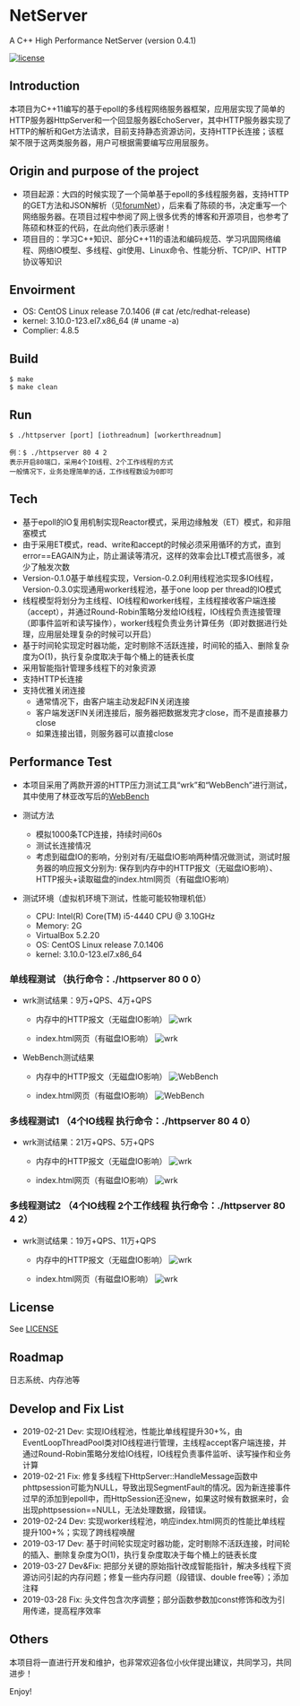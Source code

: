 # NetServer

A C++ High Performance NetServer (version 0.4.1)

[![license](https://img.shields.io/github/license/mashape/apistatus.svg)](https://opensource.org/licenses/MIT)

## Introduction  

本项目为C++11编写的基于epoll的多线程网络服务器框架，应用层实现了简单的HTTP服务器HttpServer和一个回显服务器EchoServer，其中HTTP服务器实现了HTTP的解析和Get方法请求，目前支持静态资源访问，支持HTTP长连接；该框架不限于这两类服务器，用户可根据需要编写应用层服务。

## Origin and purpose of the project
* 项目起源：大四的时候实现了一个简单基于epoll的多线程服务器，支持HTTP的GET方法和JSON解析（见[forumNet](https://github.com/chenshuaihao/forumNet/tree/master/forumNet)），后来看了陈硕的书，决定重写一个网络服务器。在项目过程中参阅了网上很多优秀的博客和开源项目，也参考了陈硕和林亚的代码，在此向他们表示感谢！
* 项目目的：学习C++知识、部分C++11的语法和编码规范、学习巩固网络编程、网络IO模型、多线程、git使用、Linux命令、性能分析、TCP/IP、HTTP协议等知识

## Envoirment  
* OS: CentOS Linux release 7.0.1406 (# cat /etc/redhat-release)
* kernel: 3.10.0-123.el7.x86_64 (# uname -a)
* Complier: 4.8.5

## Build

	$ make
	$ make clean

## Run
	$ ./httpserver [port] [iothreadnum] [workerthreadnum]
	
	例：$ ./httpserver 80 4 2
	表示开启80端口，采用4个IO线程、2个工作线程的方式 
	一般情况下，业务处理简单的话，工作线程数设为0即可
    
## Tech
 * 基于epoll的IO复用机制实现Reactor模式，采用边缘触发（ET）模式，和非阻塞模式
 * 由于采用ET模式，read、write和accept的时候必须采用循环的方式，直到error==EAGAIN为止，防止漏读等清况，这样的效率会比LT模式高很多，减少了触发次数
 * Version-0.1.0基于单线程实现，Version-0.2.0利用线程池实现多IO线程，Version-0.3.0实现通用worker线程池，基于one loop per thread的IO模式
 * 线程模型将划分为主线程、IO线程和worker线程，主线程接收客户端连接（accept），并通过Round-Robin策略分发给IO线程，IO线程负责连接管理（即事件监听和读写操作），worker线程负责业务计算任务（即对数据进行处理，应用层处理复杂的时候可以开启）
 * 基于时间轮实现定时器功能，定时剔除不活跃连接，时间轮的插入、删除复杂度为O(1)，执行复杂度取决于每个桶上的链表长度
 * 采用智能指针管理多线程下的对象资源
 * 支持HTTP长连接
 * 支持优雅关闭连接
   * 通常情况下，由客户端主动发起FIN关闭连接
   * 客户端发送FIN关闭连接后，服务器把数据发完才close，而不是直接暴力close
   * 如果连接出错，则服务器可以直接close


## Performance Test
 * 本项目采用了两款开源的HTTP压力测试工具“wrk”和“WebBench”进行测试，其中使用了林亚改写后的[WebBench](https://github.com/linyacool/WebBench)
 * 测试方法
   * 模拟1000条TCP连接，持续时间60s
   * 测试长连接情况
   * 考虑到磁盘IO的影响，分别对有/无磁盘IO影响两种情况做测试，测试时服务器的响应报文分别为:
     保存到内存中的HTTP报文（无磁盘IO影响）、HTTP报头+读取磁盘的index.html网页（有磁盘IO影响）
  

 * 测试环境（虚拟机环境下测试，性能可能较物理机低）
   * CPU: Intel(R) Core(TM) i5-4440 CPU @ 3.10GHz
   * Memory: 2G
   * VirtualBox 5.2.20
   * OS: CentOS Linux release 7.0.1406
   * kernel: 3.10.0-123.el7.x86_64
  
### 单线程测试 （执行命令：./httpserver 80 0 0）
* wrk测试结果：9万+QPS、4万+QPS
  * 内存中的HTTP报文（无磁盘IO影响）
 ![wrk](https://github.com/chenshuaihao/NetServer/blob/master/docs/images/wrk_hello.png)

  * index.html网页（有磁盘IO影响）
 ![wrk](https://github.com/chenshuaihao/NetServer/blob/master/docs/images/wrk_html.png)

* WebBench测试结果
  * 内存中的HTTP报文（无磁盘IO影响）
 ![WebBench](https://github.com/chenshuaihao/NetServer/blob/master/docs/images/WebBench_hello.png)

  * index.html网页（有磁盘IO影响）
 ![WebBench](https://github.com/chenshuaihao/NetServer/blob/master/docs/images/WebBench_html.png)
 
### 多线程测试1 （4个IO线程 执行命令：./httpserver 80 4 0）
* wrk测试结果：21万+QPS、5万+QPS
  * 内存中的HTTP报文（无磁盘IO影响）
 ![wrk](https://github.com/chenshuaihao/NetServer/blob/master/docs/images/wrk_hello_4_iothread.png)

  * index.html网页（有磁盘IO影响）
 ![wrk](https://github.com/chenshuaihao/NetServer/blob/master/docs/images/wrk_html_4_iothread.png)
 
 ### 多线程测试2 （4个IO线程 2个工作线程 执行命令：./httpserver 80 4 2）
* wrk测试结果：19万+QPS、11万+QPS
  * 内存中的HTTP报文（无磁盘IO影响）
 ![wrk](https://github.com/chenshuaihao/NetServer/blob/master/docs/images/wrk_hello_4_iothread_2_workerthread.png)

  * index.html网页（有磁盘IO影响）
 ![wrk](https://github.com/chenshuaihao/NetServer/blob/master/docs/images/wrk_html_4_iothread_2_workerthread.png)
 
## License
See [LICENSE](https://github.com/chenshuaihao/NetServer/blob/master/LICENSE)

## Roadmap
日志系统、内存池等

## Develop and Fix List
* 2019-02-21 Dev: 实现IO线程池，性能比单线程提升30+%，由EventLoopThreadPool类对IO线程进行管理，主线程accept客户端连接，并通过Round-Robin策略分发给IO线程，IO线程负责事件监听、读写操作和业务计算
* 2019-02-21 Fix: 修复多线程下HttpServer::HandleMessage函数中phttpsession可能为NULL，导致出现SegmentFault的情况。因为新连接事件过早的添加到epoll中，而HttpSession还没new，如果这时候有数据来时，会出现phttpsession==NULL，无法处理数据，段错误。
* 2019-02-24 Dev: 实现worker线程池，响应index.html网页的性能比单线程提升100+%；实现了跨线程唤醒
* 2019-03-17 Dev: 基于时间轮实现定时器功能，定时剔除不活跃连接，时间轮的插入、删除复杂度为O(1)，执行复杂度取决于每个桶上的链表长度
* 2019-03-27 Dev&Fix: 把部分关键的原始指针改成智能指针，解决多线程下资源访问引起的内存问题；修复一些内存问题（段错误、double free等）；添加注释
* 2019-03-28 Fix: 头文件包含次序调整；部分函数参数加const修饰和改为引用传递，提高程序效率

## Others
本项目将一直进行开发和维护，也非常欢迎各位小伙伴提出建议，共同学习，共同进步！

Enjoy!

